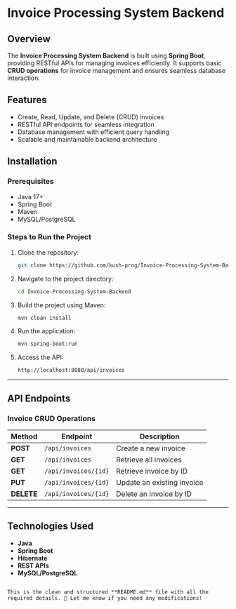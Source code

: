# Invoice Processing System Backend

## Overview  
The **Invoice Processing System Backend** is built using **Spring Boot**, providing RESTful APIs for managing invoices efficiently. It supports basic **CRUD operations** for invoice management and ensures seamless database interaction.

## Features  
- Create, Read, Update, and Delete (CRUD) invoices  
- RESTful API endpoints for seamless integration  
- Database management with efficient query handling  
- Scalable and maintainable backend architecture  

## Installation  

### **Prerequisites**  
- Java 17+  
- Spring Boot  
- Maven  
- MySQL/PostgreSQL  

### **Steps to Run the Project**  
1. Clone the repository:  
   ```sh
   git clone https://github.com/kush-prog/Invoice-Processing-System-Backend.git

2. Navigate to the project directory:
   ```sh
   cd Invoice-Processing-System-Backend
   ```

3. Build the project using Maven:
   ```sh
   mvn clean install
   ```

4. Run the application:
   ```sh
   mvn spring-boot:run
   ```

5. Access the API:
   ```
   http://localhost:8080/api/invoices
   ```

---

## API Endpoints

### Invoice CRUD Operations

| Method  | Endpoint             | Description               |
|---------|----------------------|---------------------------|
| **POST**   | `/api/invoices`      | Create a new invoice      |
| **GET**    | `/api/invoices`      | Retrieve all invoices     |
| **GET**    | `/api/invoices/{id}` | Retrieve invoice by ID    |
| **PUT**    | `/api/invoices/{id}` | Update an existing invoice |
| **DELETE** | `/api/invoices/{id}` | Delete an invoice by ID   |

---

## Technologies Used

- **Java**
- **Spring Boot**
- **Hibernate**
- **REST APIs**
- **MySQL/PostgreSQL**
```

This is the clean and structured **README.md** file with all the required details. 🚀 Let me know if you need any modifications!
